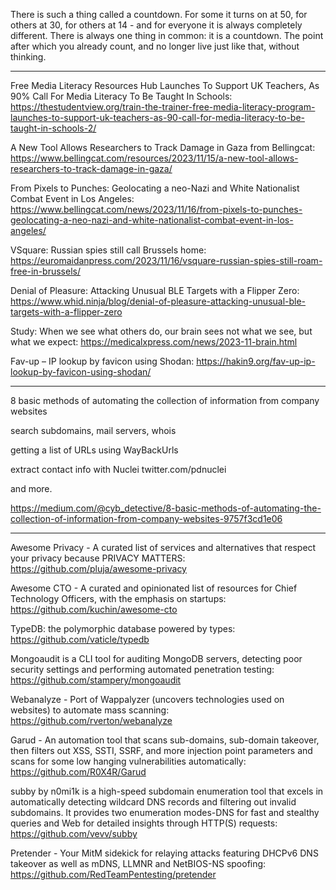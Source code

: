 
There is such a thing called a countdown. For some it turns on at 50, for others at 30, for others at 14 - and for everyone it is always completely different. There is always one thing in common: it is a countdown. The point after which you already count, and no longer live just like that, without thinking.

----

Free Media Literacy Resources Hub Launches To Support UK Teachers, As 90% Call For Media Literacy To Be Taught In Schools: https://thestudentview.org/train-the-trainer-free-media-literacy-program-launches-to-support-uk-teachers-as-90-call-for-media-literacy-to-be-taught-in-schools-2/

A New Tool Allows Researchers to Track Damage in Gaza from Bellingcat: https://www.bellingcat.com/resources/2023/11/15/a-new-tool-allows-researchers-to-track-damage-in-gaza/

From Pixels to Punches: Geolocating a neo-Nazi and White Nationalist Combat Event in Los Angeles: https://www.bellingcat.com/news/2023/11/16/from-pixels-to-punches-geolocating-a-neo-nazi-and-white-nationalist-combat-event-in-los-angeles/

VSquare: Russian spies still call Brussels home: https://euromaidanpress.com/2023/11/16/vsquare-russian-spies-still-roam-free-in-brussels/

Denial of Pleasure: Attacking Unusual BLE Targets with a Flipper Zero: https://www.whid.ninja/blog/denial-of-pleasure-attacking-unusual-ble-targets-with-a-flipper-zero

Study: When we see what others do, our brain sees not what we see, but what we expect: https://medicalxpress.com/news/2023-11-brain.html

Fav-up – IP lookup by favicon using Shodan: https://hakin9.org/fav-up-ip-lookup-by-favicon-using-shodan/

----

8 basic methods of automating the collection of information from company websites

search subdomains, mail servers, whois

getting a list of URLs using WayBackUrls

extract contact info with Nuclei twitter.com/pdnuclei 

and more.

https://medium.com/@cyb_detective/8-basic-methods-of-automating-the-collection-of-information-from-company-websites-9757f3cd1e06

---

Awesome Privacy - A curated list of services and alternatives that respect your privacy because PRIVACY MATTERS: https://github.com/pluja/awesome-privacy

Awesome CTO - A curated and opinionated list of resources for Chief Technology Officers, with the emphasis on startups: https://github.com/kuchin/awesome-cto

TypeDB: the polymorphic database powered by types: https://github.com/vaticle/typedb

Mongoaudit is a CLI tool for auditing MongoDB servers, detecting poor security settings and performing automated penetration testing: https://github.com/stampery/mongoaudit

Webanalyze - Port of Wappalyzer (uncovers technologies used on websites) to automate mass scanning: https://github.com/rverton/webanalyze

Garud - An automation tool that scans sub-domains, sub-domain takeover, then filters out XSS, SSTI, SSRF, and more injection point parameters and scans for some low hanging vulnerabilities automatically: https://github.com/R0X4R/Garud

subby by n0mi1k is a high-speed subdomain enumeration tool that excels in automatically detecting wildcard DNS records and filtering out invalid subdomains. It provides two enumeration modes-DNS for fast and stealthy queries and Web for detailed insights through HTTP(S) requests: https://github.com/vevv/subby

Pretender - Your MitM sidekick for relaying attacks featuring DHCPv6 DNS takeover as well as mDNS, LLMNR and NetBIOS-NS spoofing: https://github.com/RedTeamPentesting/pretender

